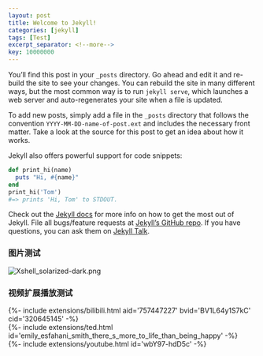 ```yaml
---
layout: post
title: Welcome to Jekyll!
categories: [jekyll]
tags: [Test]
excerpt_separator: <!--more-->
key: 10000000
---
```


You’ll find this post in your `_posts` directory. Go ahead and edit it and re-build the site to see your changes. You can rebuild the site in many different ways, but the most common way is to run `jekyll serve`, which launches a web server and auto-regenerates your site when a file is updated.

<!--more-->

To add new posts, simply add a file in the `_posts` directory that follows the convention `YYYY-MM-DD-name-of-post.ext` and includes the necessary front matter. Take a look at the source for this post to get an idea about how it works.

Jekyll also offers powerful support for code snippets:

```ruby
def print_hi(name)
  puts "Hi, #{name}"
end
print_hi('Tom')
#=> prints 'Hi, Tom' to STDOUT.
```

Check out the [Jekyll docs][jekyll-docs] for more info on how to get the most out of Jekyll. File all bugs/feature requests at [Jekyll’s GitHub repo][jekyll-gh]. If you have questions, you can ask them on [Jekyll Talk][jekyll-talk].

[jekyll-docs]: https://jekyllrb.com/docs/home
[jekyll-gh]:   https://github.com/jekyll/jekyll
[jekyll-talk]: https://talk.jekyllrb.com/

### 图片测试
![Xshell_solarized-dark.png](https://s2.loli.net/2022/03/22/wag4OD8G15pxENS.png)

### 视频扩展播放测试
<div>{%- include extensions/bilibili.html aid='757447227' bvid='BV1L64y1S7kC' cid='320645145' -%}</div>

<div>{%- include extensions/ted.html id='emily_esfahani_smith_there_s_more_to_life_than_being_happy' -%}</div>

<div>{%- include extensions/youtube.html id='wbY97-hdD5c' -%}</div>